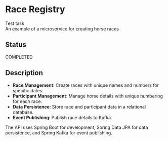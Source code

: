 # Race Registry

Test task <br>
An example of a microservice for creating horse races

## Status

COMPLETED

## Description

- **Race Management**: Create races with unique names and numbers for specific dates.
- **Participant Management**: Manage horse details with unique numbering for each race.
- **Data Persistence**: Store race and participant data in a relational database.
- **Event Publishing**: Publish race details to Kafka.

The API uses Spring Boot for development, Spring Data JPA for data persistence, and Spring Kafka for event publishing.
